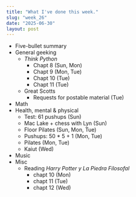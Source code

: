 ```yaml
---
title: "What I've done this week."
slug: "week_26"
date: "2025-06-30"
layout: post
---
```


* Five-bullet summary
* General geeking
    - *Think Python*
        - Chapt 8 (Sun, Mon)
        - Chapt 9 (Mon, Tue)
        - Chapt 10 (Tue)
        - Chapt 11 (Tue)
    - Great Scotts
        - Requests for postable material (Tue)
* Math
* Health, mental & physical
    - Test: 61 pushups (Sun)
    - Mac Lake + chess with Lyn (Sun)
    - Floor Pilates (Sun, Mon, Tue)
    - Pushups: 50 * 5 + 1 (Mon, Tue)
    - Pilates (Mon, Tue)
    - Kaiut (Wed)
* Music
* Misc
    - Reading *Harry Potter y La Piedra Filosofal*
        - chapt 10 (Mon)
        - chapt 11 (Tue)
        - chapt 12 (Wed)
